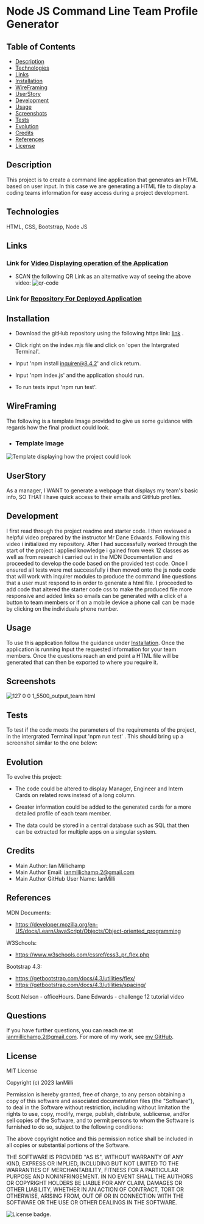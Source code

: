 # Node JS Command Line Team Profile Generator
 
   ## Table of Contents

   * [Description](#description)
   * [Technologies](#technologies)
   * [Links](#links)
   * [Installation](#installation)
   * [WireFraming](#wireframing)
   * [UserStory](#userstory)
   * [Development](#development)
   * [Usage](#usage)
   * [Screenshots](#screenshots)
   * [Tests](#tests)
   * [Evolution](#evolution)
   * [Credits](#credits)
   * [References](#references)
   * [License](#license)
   
   
   ## Description

   This project is to create a command line application that generates an HTML based on user input. In this case we are generating a HTML file to display a coding teams information for easy access during a project development.

   ## Technologies

   HTML, CSS, Bootstrap, Node JS

   ## Links

   ### Link for [Video Displaying operation of the Application](https://drive.google.com/file/d/1REPFnGZyysO2xGXJm4NkiOlG9T-KVKmz/view)
   
   * SCAN the following QR Link as an alternative way of seeing the above video:
   ![qr-code](https://user-images.githubusercontent.com/120601739/221291323-f078b0c2-bc15-4e3a-ae80-0da4208f6ca9.png)

   
   ### Link for [Repository For Deployed Application](https://github.com/IanMilli/Node-Js-Command-Line-Team-Profile-Generator)
   
   ## Installation 

   * Download the gitHub repository using the following https link: [link](https://github.com/IanMilli/Node-Js-Command-Line-Team-Profile-Generator.git) . 
   
   * Click right on the index.mjs file and click on 'open the Intergrated Terminal'. 
   
   * Input 'npm install inquirer@8.4.2' and click return. 
   
   * Input 'npm index.js' and the application should run. 
   
   * To run tests input 'npm run test'.

   ## WireFraming

  The following is a template Image provided to give us some guidance with regards how the final product could look.

   * ### Template Image
  ![Template displaying how the project could look](https://user-images.githubusercontent.com/120601739/221290436-5bfeeead-9d63-41de-97a9-b90d4ced3ca1.png)


   ## UserStory

   As a manager, I WANT to generate a webpage that displays my team's basic info, SO THAT I have quick access to their emails and GitHub profiles.

   ## Development

   I first read through the project readme and starter code. I then reviewed a helpful video prepared by the instructor Mr Dane Edwards. Following this video i initialized my repository. After I had successfully worked through the start of the project i applied knowledge i gained from week 12 classes as well as from research i carried out in the MDN Documentation and proceeded to develop the code based on the provided test code. Once I ensured all tests were met successfully i then moved onto the js node code that will work with inquirer modules to produce the command line questions that a user must respond to in order to generate a html file. I proceeded to add code that altered the starter code css to make the produced file more responsive and added links so emails can be generated with a click of a button to team members or if on a mobile device a phone call can be made by clicking on the individuals phone number.

   ## Usage

   To use this application follow the guidance under [Installation](#installation). Once the application is running Input the requested information for your team members. Once the questions reach an end point a HTML file will be generated that can then be exported to where you require it.

   ## Screenshots

   ![127 0 0 1_5500_output_team html](https://user-images.githubusercontent.com/120601739/221291114-6e57bb99-045c-4dde-8a18-3c22e174116e.png)


   ## Tests

   To test if the code meets the parameters of the requirements of the project, in the intergrated Terminal input 'npm run test' . This should bring up a screenshot similar to the one below:



   ## Evolution

   To evolve this project:
   
   * The code could be altered to display Manager, Engineer and Intern Cards on related rows instead of a long column.

   * Greater information could be added to the generated cards for a more detailed profile of each team member.

   * The data could be stored in a central database such as SQL that then can be extracted for multiple apps on a singular system. 

   ## Credits

   * Main Author:                   Ian Millichamp
   * Main Author Email:             ianmillichamp.2@gmail.com
   * Main Author GitHub User Name:  IanMilli

  

   ## References

   MDN Documents:
   * https://developer.mozilla.org/en-US/docs/Learn/JavaScript/Objects/Object-oriented_programming
   
   W3Schools:
   * https://www.w3schools.com/cssref/css3_pr_flex.php
   
   Bootstrap 4.3:
   * https://getbootstrap.com/docs/4.3/utilities/flex/
   * https://getbootstrap.com/docs/4.3/utilities/spacing/
 
   Scott Nelson - officeHours.
   Dane Edwards - challenge 12 tutorial video



   ## Questions

   If you have further questions, you can reach me at ianmillichamp.2@gmail.com. For more of my work, see [my GitHub](https://github.com/https://github.com/IanMilli).
  
   ## License

   MIT License

Copyright (c) 2023 IanMilli

Permission is hereby granted, free of charge, to any person obtaining a copy
of this software and associated documentation files (the "Software"), to deal
in the Software without restriction, including without limitation the rights
to use, copy, modify, merge, publish, distribute, sublicense, and/or sell
copies of the Software, and to permit persons to whom the Software is
furnished to do so, subject to the following conditions:

The above copyright notice and this permission notice shall be included in all
copies or substantial portions of the Software.

THE SOFTWARE IS PROVIDED "AS IS", WITHOUT WARRANTY OF ANY KIND, EXPRESS OR
IMPLIED, INCLUDING BUT NOT LIMITED TO THE WARRANTIES OF MERCHANTABILITY,
FITNESS FOR A PARTICULAR PURPOSE AND NONINFRINGEMENT. IN NO EVENT SHALL THE
AUTHORS OR COPYRIGHT HOLDERS BE LIABLE FOR ANY CLAIM, DAMAGES OR OTHER
LIABILITY, WHETHER IN AN ACTION OF CONTRACT, TORT OR OTHERWISE, ARISING FROM,
OUT OF OR IN CONNECTION WITH THE SOFTWARE OR THE USE OR OTHER DEALINGS IN THE
SOFTWARE.

   ![License badge](https://img.shields.io/badge/license-MIT-brightgreen).
 
